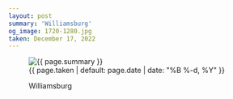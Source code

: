 ```yaml
---
layout: post
summary: 'Williamsburg'
og_image: 1720-1280.jpg
taken: December 17, 2022
---
```


<figure class="post" data-src="{{ site.assets_url }}/{{ page.og_image }}">
<img alt="{{ page.summary }}" sizes="(min-width: 700px) 50vw, calc(100vw - 2rem)" src="{{ site.assets_url }}/1720-640.jpg" srcset="{{ site.assets_url }}/1720-320.jpg 320w, {{ site.assets_url }}/1720-640.jpg 640w, {{ site.assets_url }}/1720-960.jpg 960w, {{ site.assets_url }}/1720-1280.jpg 1280w"/>
<figcaption>
<time>{{ page.taken | default: page.date | date: "%B %-d, %Y" }}</time>
<p>Williamsburg</p>
</figcaption>
</figure>
